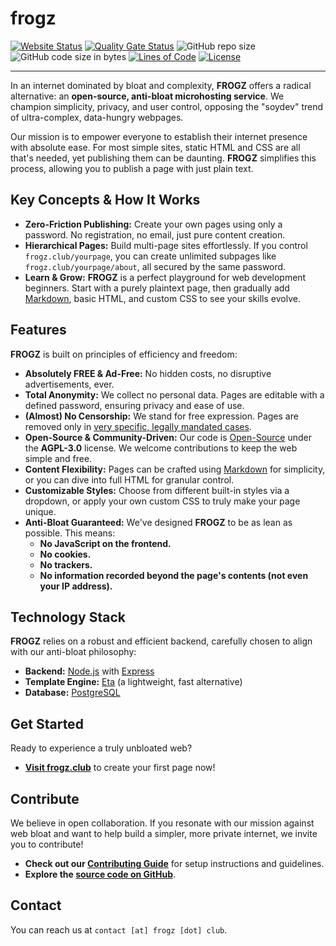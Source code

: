 # frogz

[![Website Status](https://img.shields.io/website?down_color=red&down_message=offline&up_color=green&up_message=online&url=https%3A%2F%2Ffrogz.club)](https://frogz.club)
[![Quality Gate Status](https://sonarcloud.io/api/project_badges/measure?project=taislin_frogz&metric=alert_status)](https://sonarcloud.io/summary/new_code?id=taislin_frogz)
![GitHub repo size](https://img.shields.io/github/repo-size/taislin/frogz)
![GitHub code size in bytes](https://img.shields.io/github/languages/code-size/taislin/frogz)
[![Lines of Code](https://sonarcloud.io/api/project_badges/measure?project=taislin_frogz&metric=ncloc)](https://sonarcloud.io/summary/new_code?id=taislin_frogz)
[![License](https://img.shields.io/github/license/taislin/frogz)](LICENSE)

---

In an internet dominated by bloat and complexity, **FROGZ** offers a radical alternative: an **open-source, anti-bloat microhosting service**. We champion simplicity, privacy, and user control, opposing the "soydev" trend of ultra-complex, data-hungry webpages.

Our mission is to empower everyone to establish their internet presence with absolute ease. For most simple sites, static HTML and CSS are all that's needed, yet publishing them can be daunting. **FROGZ** simplifies this process, allowing you to publish a page with just plain text.

## Key Concepts & How It Works

-   **Zero-Friction Publishing:** Create your own pages using only a password. No registration, no email, just pure content creation.
-   **Hierarchical Pages:** Build multi-page sites effortlessly. If you control `frogz.club/yourpage`, you can create unlimited subpages like `frogz.club/yourpage/about`, all secured by the same password.
-   **Learn & Grow:** **FROGZ** is a perfect playground for web development beginners. Start with a purely plaintext page, then gradually add [Markdown](https://www.markdownguide.org/cheat-sheet/), basic HTML, and custom CSS to see your skills evolve.

## Features

**FROGZ** is built on principles of efficiency and freedom:

-   **Absolutely FREE & Ad-Free:** No hidden costs, no disruptive advertisements, ever.
-   **Total Anonymity:** We collect no personal data. Pages are editable with a defined password, ensuring privacy and ease of use.
-   **(Almost) No Censorship:** We stand for free expression. Pages are removed only in [very specific, legally mandated cases](terms).
-   **Open-Source & Community-Driven:** Our code is [Open-Source](https://github.com/taislin/frogz) under the **AGPL-3.0** license. We welcome contributions to keep the web simple and free.
-   **Content Flexibility:** Pages can be crafted using [Markdown](https://www.markdownguide.org/cheat-sheet/) for simplicity, or you can dive into full HTML for granular control.
-   **Customizable Styles:** Choose from different built-in styles via a dropdown, or apply your own custom CSS to truly make your page unique.
-   **Anti-Bloat Guaranteed:** We've designed **FROGZ** to be as lean as possible. This means:
    -   **No JavaScript on the frontend.**
    -   **No cookies.**
    -   **No trackers.**
    -   **No information recorded beyond the page's contents (not even your IP address).**

## Technology Stack

**FROGZ** relies on a robust and efficient backend, carefully chosen to align with our anti-bloat philosophy:

-   **Backend:** [Node.js](https://nodejs.org/) with [Express](https://expressjs.com/)
-   **Template Engine:** [Eta](https://eta.js.org/) (a lightweight, fast alternative)
-   **Database:** [PostgreSQL](https://www.postgresql.org/)

## Get Started

Ready to experience a truly unbloated web?

-   **[Visit frogz.club](https://frogz.club)** to create your first page now!

## Contribute

We believe in open collaboration. If you resonate with our mission against web bloat and want to help build a simpler, more private internet, we invite you to contribute!

-   **Check out our [Contributing Guide](CONTRIBUTING.md)** for setup instructions and guidelines.
-   **Explore the [source code on GitHub](https://github.com/taislin/frogz)**.

## Contact

You can reach us at `contact [at] frogz [dot] club`.
